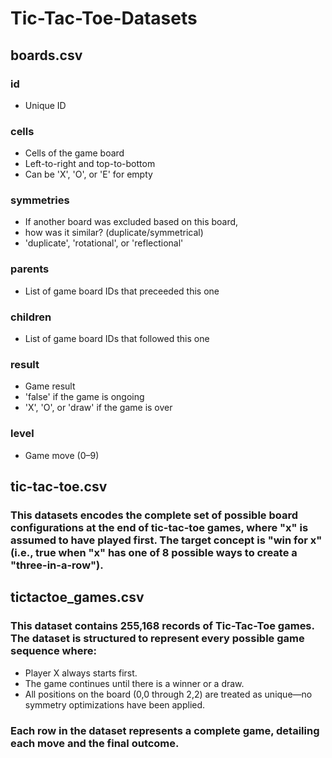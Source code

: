 # Tic-Tac-Toe-Datasets
## boards.csv
### id         
- Unique ID
### cells      
- Cells of the game board 
- Left-to-right and top-to-bottom 
- Can be 'X', 'O', or 'E' for empty
### symmetries 
- If another board was excluded based on this board, 
- how was it similar? (duplicate/symmetrical) 
- 'duplicate', 'rotational', or 'reflectional'
### parents    
- List of game board IDs that preceeded this one
### children   
- List of game board IDs that followed this one
### result     
- Game result
- 'false' if the game is ongoing
- 'X', 'O', or 'draw' if the game is over
### level      
- Game move (0–9)

## tic-tac-toe.csv
### This datasets encodes the complete set of possible board configurations at the end of tic-tac-toe games, where "x" is assumed to have played first.  The target concept is "win for x" (i.e., true when "x" has one of 8 possible ways to create a "three-in-a-row").  

## tictactoe_games.csv
### This dataset contains 255,168 records of Tic-Tac-Toe games. The dataset is structured to represent every possible game sequence where:
+ Player X always starts first.
+ The game continues until there is a winner or a draw.
+ All positions on the board (0,0 through 2,2) are treated as unique—no symmetry optimizations have been applied.
### Each row in the dataset represents a complete game, detailing each move and the final outcome.